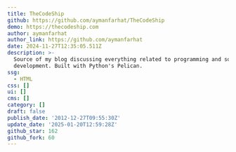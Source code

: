 ```yaml
---
title: TheCodeShip
github: https://github.com/aymanfarhat/TheCodeShip
demo: https://thecodeship.com
author: aymanfarhat
author_link: https://github.com/aymanfarhat
date: 2024-11-27T12:35:05.511Z
description: >-
  Source of my blog discussing everything related to programming and software
  development. Built with Python's Pelican.
ssg:
  - HTML
css: []
ui: []
cms: []
category: []
draft: false
publish_date: '2012-12-27T09:55:30Z'
update_date: '2025-01-20T12:59:28Z'
github_star: 162
github_fork: 60
---
```

